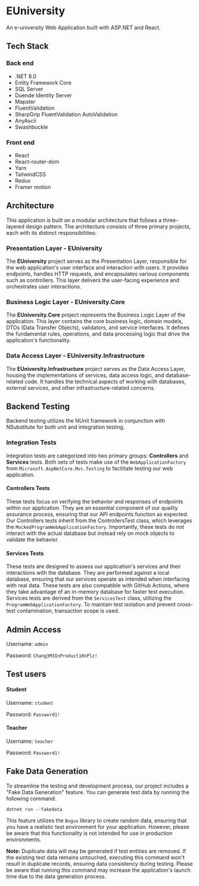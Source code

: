 # EUniversity

An e-university Web Application built with ASP.NET and React.

## Tech Stack

### Back end
* .NET 8.0
* Entity Framework Core
* SQL Server
* Duende Identity Server
* Mapster
* FluentValidation
* SharpGrip FluentValidation AutoValidation
* AnyAscii
* Swashbuckle

### Front end
* React
* React-router-dom
* Yarn
* TailwindCSS
* Redux
* Framer motion

## Architecture

This application is built on a modular architecture that follows a three-layered design pattern. The architecture consists of three primary projects, each with its distinct responsibilities:

### Presentation Layer - EUniversity
The **EUniversity** project serves as the Presentation Layer, responsible for the web application's user interface and interaction with users. It provides endpoints, handles HTTP requests, and encapsulates various components such as controllers. This layer delivers the user-facing experience and orchestrates user interactions.
### Business Logic Layer - EUniversity.Core
The **EUniversity.Core** project represents the Business Logic Layer of the application. This layer contains the core business logic, domain models, DTOs (Data Transfer Objects), validators, and service interfaces. It defines the fundamental rules, operations, and data processing logic that drive the application's functionality.
### Data Access Layer - EUniversity.Infrastructure
The **EUniversity.Infrastructure** project serves as the Data Access Layer, housing the implementations of services, data access logic, and database-related code. It handles the technical aspects of working with databases, external services, and other infrastructure-related concerns.

## Backend Testing

Backend testing utilizes the NUnit framework in conjunction with NSubstitute for both unit and integration testing.

### Integration Tests

Integration tests are categorized into two primary groups: **Controllers** and **Services** tests. Both sets of tests make use of the `WebApplicationFactory` from `Microsoft.AspNetCore.Mvc.Testing` to facilitate testing our web application.

#### Controllers Tests
These tests focus on verifying the behavior and responses of endpoints within our application. They are an essential component of our quality assurance process, ensuring that our API endpoints function as expected. Our Controllers tests inherit from the ControllersTest class, which leverages the `MockedProgramWebApplicationFactory`. Importantly, these tests do not interact with the actual database but instead rely on mock objects to validate the behavior.

#### Services Tests
These tests are designed to assess our application's services and their interactions with the database. They are performed against a local database, ensuring that our services operate as intended when interfacing with real data. These tests are also compatible with GitHub Actions, where they take advantage of an in-memory database for faster test execution. Services tests are derived from the `ServicesTest` class, utilizing the `ProgramWebApplicationFactory`. To maintain test isolation and prevent cross-test contamination, transaction scope is used.

## Admin Access

Username: ```admin```

Password: ```Chang3M3InProduct10nPlz!```

## Test users

#### Student

Username: ```student```

Password: ```Password1!```

#### Teacher

Username: ```teacher```

Password: ```Password1!```

## Fake Data Generation

To streamline the testing and development process, our project includes a "Fake Data Generation" feature. You can generate test data by running the following command:

```
dotnet run --fakedata
```

This feature utilizes the `Bogus` library to create random data, ensuring that you have a realistic test environment for your application. However, please be aware that this functionality is not intended for use in production environments.

**Note:** Duplicate data will may be generated if test entities are removed. If the existing test data remains untouched, executing this command won't result in duplicate records, ensuring data consistency during testing. Please be aware that running this command may increase the application's launch time due to the data generation process.
